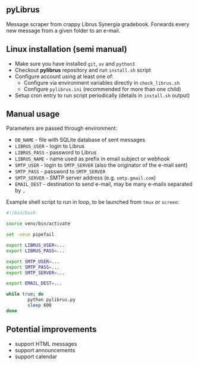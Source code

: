 ## pyLibrus

Message scraper from crappy Librus Synergia gradebook. Forwards every new
message from a given folder to an e-mail.

## Linux installation (semi manual)

* Make sure you have installed `git`, `uv` and `python3`
* Checkout **pylibrus** repository and run `install.sh` script
* Configure account using at least one of:
  * Configure via environment variables directly in `check_librus.sh`
  * Configure `pylibrus.ini` (recommended for more than one child)
* Setup cron entry to run script periodically (details in `install.sh` output)

## Manual usage

Parameters are passed through environment:
* `DB_NAME` - file with SQLite database of sent messages
* `LIBRUS_USER` - login to Librus
* `LIBRUS_PASS` - password to Librus
* `LIBRUS_NAME` - name used as prefix in email subject or webhook
* `SMTP_USER` - login to `SMTP_SERVER` (also the originator of the e-mail sent)
* `SMTP_PASS` - password to `SMTP_SERVER`
* `SMTP_SERVER` - SMTP server address (e.g. `smtp.gmail.com`)
* `EMAIL_DEST` - destination to send e-mail, may be many e-mails separated by `,`

Example shell script to run in loop, to be launched from `tmux` or `screen`:

```bash
#!/bin/bash

source venv/bin/activate

set -xeuo pipefail

export LIBRUS_USER=...
export LIBRUS_PASS=...

export SMTP_USER=...
export SMTP_PASS=...
export SMTP_SERVER=...

export EMAIL_DEST=...

while true; do
        python pylibrus.py
        sleep 600
done
```


## Potential improvements

* support HTML messages
* support announcements
* support calendar
